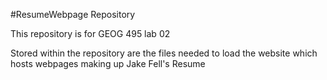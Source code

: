 #ResumeWebpage Repository

This repository is for GEOG 495 lab 02

Stored within the repository are the files needed to load the website which hosts webpages making up Jake Fell's Resume
